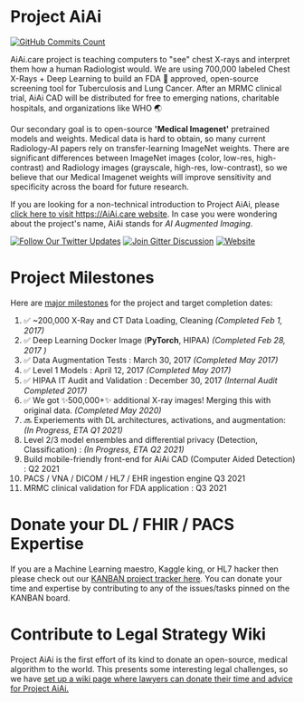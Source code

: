 # Project AiAi

[![GitHub Commits Count](https://img.shields.io/github/commits-since/AiAiHealthcare/ProjectAiAi/0.0.svg?maxAge=300&label=Github%20Commits)](https://github.com/AiAiHealthcare/ProjectAiAi/graphs/punch-card)

AiAi.care project is teaching computers to "see" chest X-rays and interpret them how a human Radiologist would. We are using 700,000 labeled Chest X-Rays + Deep Learning to build an FDA 💊 approved, open-source screening tool for Tuberculosis and Lung Cancer. After an MRMC clinical trial, AiAi CAD will be distributed for free to emerging nations, charitable hospitals, and organizations like WHO 🌏 

Our secondary goal is to open-source **'Medical Imagenet'** pretrained models and weights.  Medical data is hard to obtain, so many current Radiology-AI papers rely on transfer-learning ImageNet weights.  There are significant differences between ImageNet images (color, low-res, high-contrast) and Radiology images (grayscale, high-res, low-contrast), so we believe that our Medical Imagenet weights will improve sensitivity and specificity across the board for future research. 

If you are looking for a non-technical introduction to Project AiAi, please [click here to visit https://AiAi.care website](https://AiAi.care).  In case you were wondering about the project's name, AiAi stands for _AI Augmented Imaging_.


[![Follow Our Twitter Updates](https://img.shields.io/twitter/follow/AiAiHealthcare.svg?style=social&label=Follow&maxAge=3600)](https://twitter.com/AiAiHealthcare/) 
[![Join Gitter Discussion](https://img.shields.io/gitter/room/AiAi-care/Lobby.svg?maxAge=3600)](https://gitter.im/AiAi-care/Lobby) 
[![Website](https://img.shields.io/website-up-down-green-red/https/AiAi.care.svg?maxAge=3600)](https://AiAi.care/) 


# Project Milestones 
Here are [major milestones](https://github.com/AiAiHealthcare/ProjectAiAi/milestones) for the project and target completion dates:

1. :white_check_mark: ~200,000 X-Ray and CT Data Loading, Cleaning _(Completed Feb 1, 2017)_
1. :white_check_mark: Deep Learning Docker Image (**PyTorch**, HIPAA) _(Completed Feb 28, 2017 )_
1. :white_check_mark: Data Augmentation Tests : March 30, 2017 _(Completed May 2017)_
1. :white_check_mark: Level 1 Models : April 12, 2017 _(Completed May 2017)_
1. :white_check_mark: HIPAA IT Audit and Validation : December 30, 2017 _(Internal Audit Completed 2017)_
1. :white_check_mark: We got :sparkles:500,000+:sparkles: additional X-ray images! Merging this with original data. _(Completed May 2020)_
1. :soon: Experiements with DL architectures, activations, and augmentation: _(In Progress, ETA Q1 2021)_
1. Level 2/3 model ensembles and differential privacy (Detection, Classification) : _(In Progress, ETA Q2 2021)_
1. Build mobile-friendly front-end for AiAi CAD (Computer Aided Detection) : Q2 2021
1. PACS / VNA / DICOM / HL7 / EHR ingestion engine Q3 2021
1. MRMC clinical validation for FDA application : Q3 2021


# Donate your DL / FHIR / PACS Expertise

If you are a Machine Learning maestro, Kaggle king, or HL7 hacker then please check out our [KANBAN project tracker here](https://github.com/AiAiHealthcare/ProjectAiAi/projects/1?fullscreen=true). You can donate your time and expertise by contributing to any of the issues/tasks pinned on the KANBAN board.


# Contribute to Legal Strategy Wiki

Project AiAi is the first effort of its kind to donate an open-source, medical algorithm to the world.  This presents some interesting legal challenges, so we have [set up a wiki page where lawyers can donate their time and advice for Project AiAi.](https://github.com/AiAiHealthcare/ProjectAiAi/wiki)
